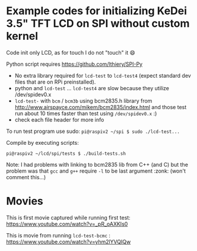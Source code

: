 # Example codes for initializing KeDei 3.5" TFT LCD on SPI without custom kernel

Code init only LCD, as for touch I do not "touch" it :smile:

Python script requires https://github.com/lthiery/SPI-Py

* No extra library required for ```lcd-test``` to ```lcd-test4``` (expect standard dev files that are on RPi preinstalled).
* python and ```lcd-test``` ... ```lcd-test4``` are slow because they utilize /dev/spidev0.x 
* ```lcd-test-``` with ```bcm``` / ```bcm3b``` using bcm2835.h library from http://www.airspayce.com/mikem/bcm2835/index.html and those test run about 10 times faster than test using ```/dev/spidev0.x``` :)
* check each file header for more info

To run test program use sudo:
```pi@raspiv2 ~/spi $ sudo ./lcd-test...```


Compile by executing scripts:
```pi@raspiv2 ~/lcd/spi/tests $ ./clean.sh
pi@raspiv2 ~/lcd/spi/tests $ ./build-tests.sh
```

Note:
I had problems with linking to bcm2835 lib from C++ (and C) but the problem was that ```gcc``` and ```g++``` require ```-l``` to be last argument :zonk: (won't comment this...)


# Movies

This is first movie captured while running first test: https://www.youtube.com/watch?v=_pR_oAXKIs0

This is movie from running ```lcd-test-bcmc``` : https://www.youtube.com/watch?v=yhm2lYVQIQw
